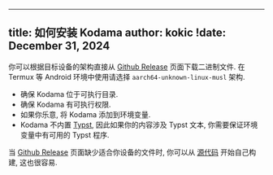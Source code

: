 
---
title: 如何安装 Kodama
author: kokic
!date: December 31, 2024
---

你可以根据目标设备的架构直接从 [Github Release](https://github.com/kokic/kodama/releases) 页面下载二进制文件. 
在 Termux 等 Android 环境中使用请选择 `aarch64-unknown-linux-musl` 架构. 

- 确保 Kodama 位于可执行目录. 
- 确保 Kodama 有可执行权限. 
- 如果你乐意, 将 Kodama 添加到环境变量. 
- Kodama 不内置 [Typst](https://github.com/typst/typst), 因此如果你的内容涉及 Typst 文本, 你需要保证环境变量中有可用的 Typst 程序. 

当 [Github Release](https://github.com/kokic/kodama/releases) 页面缺少适合你设备的文件时, 你可以从 [源代码](https://github.com/kokic/kodama) 开始自己构建, 这也很容易. 
